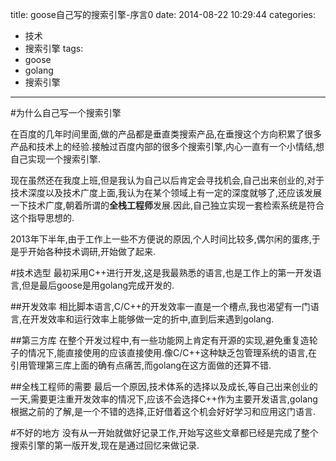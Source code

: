 title: goose自己写的搜索引擎-序言0
date: 2014-08-22 10:29:44
categories: 
- 技术
- 搜索引擎
tags:
- goose
- golang
- 搜索引擎
---
#为什么自己写一个搜索引擎

在百度的几年时间里面,做的产品都是垂直类搜索产品,在垂搜这个方向积累了很多产品和技术上的经验.接触过百度内部的很多个搜索引擎,内心一直有一个小情结,想自己实现一个搜索引擎.

现在虽然还在我度上班,但是我认为自己以后肯定会寻找机会,自己出来创业的,对于技术深度以及技术广度上面,我认为在某个领域上有一定的深度就够了,还应该发展一下技术广度,朝着所谓的**全栈工程师**发展.因此,自己独立实现一套检索系统是符合这个指导思想的.

2013年下半年,由于工作上一些不方便说的原因,个人时间比较多,偶尔闲的蛋疼,于是乎开始各种技术调研,开始做了起来.

#技术选型
最初采用C++进行开发,这是我最熟悉的语言,也是工作上的第一开发语言,但是最后goose是用golang完成开发的.

##开发效率
相比脚本语言,C/C++的开发效率一直是一个槽点,我也渴望有一门语言,在开发效率和运行效率上能够做一定的折中,直到后来遇到golang.

##第三方库
在整个开发过程中,有一些功能网上肯定有开源的实现,避免重复造轮子的情况下,能直接使用的应该直接使用.像C/C++这种缺乏包管理系统的语言,在引用管理第三库上面的确有点痛苦,而golang在这方面做的还算不错.

##全栈工程师的需要
最后一个原因,技术体系的选择以及成长,等自己出来创业的一天,需要更注重开发效率的情况下,应该不会选择C++作为主要开发语言,golang根据之前的了解,是一个不错的选择,正好借着这个机会好好学习和应用这门语言.


#不好的地方
没有从一开始就做好记录工作,开始写这些文章都已经是完成了整个搜索引擎的第一版开发,现在是通过回忆来做记录.

